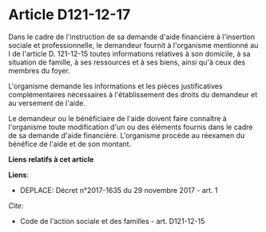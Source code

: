 # Article D121-12-17

Dans le cadre de l'instruction de sa demande d'aide financière à l'insertion sociale et professionnelle, le demandeur fournit
à l'organisme mentionné au I de l'article D. 121-12-15 toutes informations relatives à son domicile, à sa situation de
famille, à ses ressources et à ses biens, ainsi qu'à ceux des membres du foyer.

L'organisme demande les informations et les pièces justificatives complémentaires nécessaires à l'établissement des droits du
demandeur et au versement de l'aide.

Le demandeur ou le bénéficiaire de l'aide doivent faire connaître à l'organisme toute modification d'un ou des éléments
fournis dans le cadre de sa demande d'aide financière. L'organisme procède au réexamen du bénéfice de l'aide et de son
montant.

**Liens relatifs à cet article**

**Liens**:

  - DEPLACE: Décret n°2017-1635 du 29 novembre 2017 - art. 1

_Cite_:

  - Code de l'action sociale et des familles - art. D121-12-15
